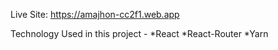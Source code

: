Live Site: https://amajhon-cc2f1.web.app

Technology Used in this project -
*React
*React-Router
\*Yarn
